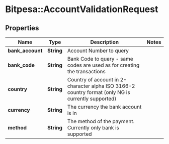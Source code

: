# Bitpesa::AccountValidationRequest

## Properties
Name | Type | Description | Notes
------------ | ------------- | ------------- | -------------
**bank_account** | **String** | Account Number to query | 
**bank_code** | **String** | Bank Code to query - same codes are used as for creating the transactions | 
**country** | **String** | Country of account in 2-character alpha ISO 3166-2 country format (only NG is currently supported) | 
**currency** | **String** | The currency the bank account is in | 
**method** | **String** | The method of the payment. Currently only bank is supported | 


